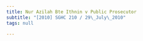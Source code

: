 ```yaml
---
title: Nur Azilah Bte Ithnin v Public Prosecutor
subtitle: "[2010] SGHC 210 / 29\_July\_2010"
tags: null

---
```


